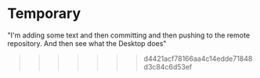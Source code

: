 # Temporary

"I'm adding
some text and then committing and then pushing to the remote repository. And then see
what the Desktop does"

>>>>>>> d4421acf78166aa4c14edde71848d3c84c6d53ef
